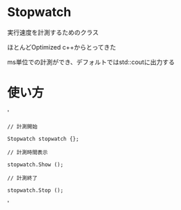 # Stopwatch

実行速度を計測するためのクラス

ほとんどOptimized c++からとってきた

ms単位での計測ができ、デフォルトではstd::coutに出力する

# 使い方

'

    // 計測開始

    Stopwatch stopwatch {};

    // 計測時間表示

    stopwatch.Show ();

    // 計測終了

    stopwatch.Stop ();

'

